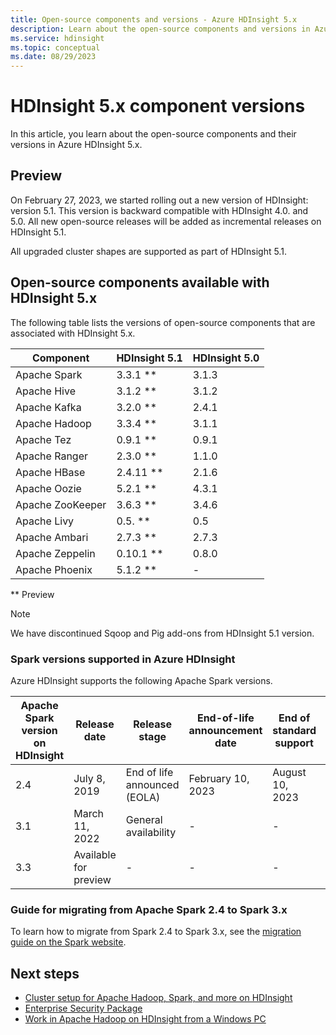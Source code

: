 ```yaml
---
title: Open-source components and versions - Azure HDInsight 5.x
description: Learn about the open-source components and versions in Azure HDInsight 5.x.
ms.service: hdinsight
ms.topic: conceptual
ms.date: 08/29/2023
---
```


# HDInsight 5.x component versions

In this article, you learn about the open-source components and their versions in Azure HDInsight 5.x.

## Preview

On February 27, 2023, we started rolling out a new version of HDInsight: version 5.1. This version is backward compatible with HDInsight 4.0. and 5.0. All new open-source releases will be added as incremental releases on HDInsight 5.1.

All upgraded cluster shapes are supported as part of HDInsight 5.1.

## Open-source components available with HDInsight 5.x

The following table lists the versions of open-source components that are associated with HDInsight 5.x.

| Component        | HDInsight 5.1          |HDInsight 5.0|
|------------------|------------------------|-------------|
| Apache Spark     | 3.3.1  **              | 3.1.3       |
| Apache Hive      | 3.1.2  **              | 3.1.2       |
| Apache Kafka     | 3.2.0  **              | 2.4.1       |
| Apache Hadoop    | 3.3.4  **              | 3.1.1       |
| Apache Tez       | 0.9.1  **              | 0.9.1       |
| Apache Ranger    | 2.3.0 **               | 1.1.0       |
| Apache HBase     | 2.4.11 **              | 2.1.6       |
| Apache Oozie     | 5.2.1  **              | 4.3.1       |
| Apache ZooKeeper | 3.6.3 **               | 3.4.6       |
| Apache Livy      | 0.5. **                | 0.5         |
| Apache Ambari    | 2.7.3  **              | 2.7.3       |
| Apache Zeppelin  | 0.10.1 **              | 0.8.0       |
| Apache Phoenix   | 5.1.2 **               | -           |

** Preview

> [!NOTE]
> We have discontinued Sqoop and Pig add-ons from HDInsight 5.1 version.

### Spark versions supported in Azure HDInsight

Azure HDInsight supports the following Apache Spark versions.

|Apache Spark version on HDInsight|Release date|Release stage|End-of-life announcement date|End of standard support|End of basic support|
|--|--|--|--|--|--|
|2.4|July 8, 2019|End of life announced (EOLA)| February 10, 2023| August 10, 2023|February 10, 2024|
|3.1|March 11, 2022|General availability |-|-|-|
|3.3|Available for preview|-|-|-|-|

### Guide for migrating from Apache Spark 2.4 to Spark 3.x

To learn how to migrate from Spark 2.4 to Spark 3.x, see the [migration guide on the Spark website](https://spark.apache.org/docs/latest/migration-guide.html).

## Next steps

* [Cluster setup for Apache Hadoop, Spark, and more on HDInsight](hdinsight-hadoop-provision-linux-clusters.md)
* [Enterprise Security Package](./enterprise-security-package.md)
* [Work in Apache Hadoop on HDInsight from a Windows PC](hdinsight-hadoop-windows-tools.md)

